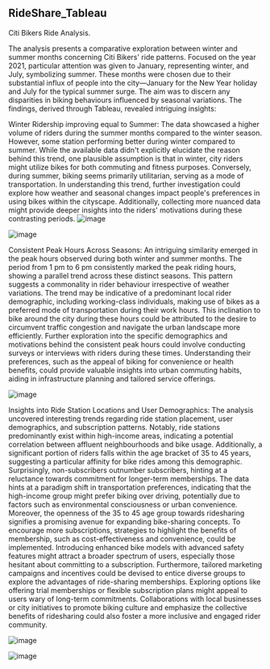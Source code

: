 ## RideShare_Tableau

Citi Bikers Ride Analysis.

The analysis presents a comparative exploration between winter and summer months concerning Citi Bikers' ride patterns. Focused on the year 2021, particular attention was given to January, representing winter, and July, symbolizing summer. These months were chosen due to their substantial influx of people into the city—January for the New Year holiday and July for the typical summer surge. The aim was to discern any disparities in biking behaviours influenced by seasonal variations. The findings, derived through Tableau, revealed intriguing insights:

Winter Ridership improving equal to Summer: The data showcased a higher volume of riders during the summer months compared to the winter season. However, some station performing better during winter compared to summer. While the available data didn't explicitly elucidate the reason behind this trend, one plausible assumption is that in winter, city riders might utilize bikes for both commuting and fitness purposes. Conversely, during summer, biking seems primarily utilitarian, serving as a mode of transportation. In understanding this trend, further investigation could explore how weather and seasonal changes impact people's preferences in using bikes within the cityscape. Additionally, collecting more nuanced data might provide deeper insights into the riders' motivations during these contrasting periods.
![image](https://github.com/SteveRamasamy/RideShare_Tableau/assets/142780119/51fdb6e0-d661-41c5-8c7e-258b33bd1f57)


![image](https://github.com/SteveRamasamy/RideShare_Tableau/assets/142780119/bbc973dd-3fc0-46fd-be93-b69ee743eb2e)


Consistent Peak Hours Across Seasons:
An intriguing similarity emerged in the peak hours observed during both winter and summer months. The period from 1 pm to 6 pm consistently marked the peak riding hours, showing a parallel trend across these distinct seasons. This pattern suggests a commonality in rider behaviour irrespective of weather variations. The trend may be indicative of a predominant local rider demographic, including working-class individuals, making use of bikes as a preferred mode of transportation during their work hours. This inclination to bike around the city during these hours could be attributed to the desire to circumvent traffic congestion and navigate the urban landscape more efficiently. Further exploration into the specific demographics and motivations behind the consistent peak hours could involve conducting surveys or interviews with riders during these times. Understanding their preferences, such as the appeal of biking for convenience or health benefits, could provide valuable insights into urban commuting habits, aiding in infrastructure planning and tailored service offerings.

![image](https://github.com/SteveRamasamy/RideShare_Tableau/assets/142780119/f5370af5-f2dd-4818-8ece-dabec8d998ec)


Insights into Ride Station Locations and User Demographics:
The analysis uncovered interesting trends regarding ride station placement, user demographics, and subscription patterns. Notably, ride stations predominantly exist within high-income areas, indicating a potential correlation between affluent neighbourhoods and bike usage. Additionally, a significant portion of riders falls within the age bracket of 35 to 45 years, suggesting a particular affinity for bike rides among this demographic. Surprisingly, non-subscribers outnumber subscribers, hinting at a reluctance towards commitment for longer-term memberships. The data hints at a paradigm shift in transportation preferences, indicating that the high-income group might prefer biking over driving, potentially due to factors such as environmental consciousness or urban convenience. Moreover, the openness of the 35 to 45 age group towards ridesharing signifies a promising avenue for expanding bike-sharing concepts. To encourage more subscriptions, strategies to highlight the benefits of membership, such as cost-effectiveness and convenience, could be implemented. Introducing enhanced bike models with advanced safety features might attract a broader spectrum of users, especially those hesitant about committing to a subscription. Furthermore, tailored marketing campaigns and incentives could be devised to entice diverse groups to explore the advantages of ride-sharing memberships. Exploring options like offering trial memberships or flexible subscription plans might appeal to users wary of long-term commitments. Collaborations with local businesses or city initiatives to promote biking culture and emphasize the collective benefits of ridesharing could also foster a more inclusive and engaged rider community.

![image](https://github.com/SteveRamasamy/RideShare_Tableau/assets/142780119/ccf41295-1c3f-4dba-8692-75b352ac3ce5)


![image](https://github.com/SteveRamasamy/RideShare_Tableau/assets/142780119/7875dd0a-15c0-411b-970f-8195feb79f5a)

